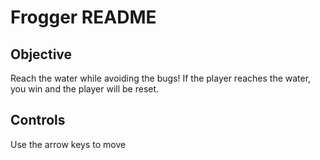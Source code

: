 # Frogger README

## Objective
Reach the water while avoiding the bugs! If the player reaches the water, you win and the player will be reset.


## Controls
Use the arrow keys to move 
